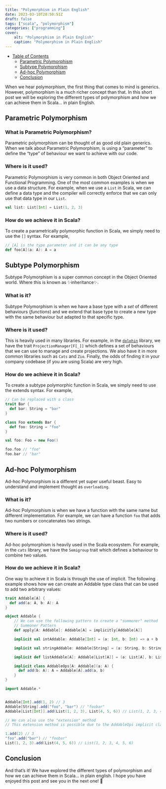 ```yaml
---
title: "Polymorphism in Plain English"
date: 2023-03-10T20:50:51Z
draft: false
tags: ["scala", "polymorphism"]
categories: ["programming"]
cover:
    alt: "Polymorphism in Plain English"
    caption: "Polymorphism in Plain English"
---
```


- [Table of Contents](#table-of-contents)
  - [Parametric Polymorphism](#parametric-polymorphism)
  - [Subtype Polymorphism](#subtype-polymorphism)
  - [Ad-hoc Polymorphism](#ad-hoc-polymorphism)
  - [Conclusion](#conclusion)

When we hear polymorphism, the first thing that comes to mind is generics. However, polymorphism is a much richer concept than that. In this short post we will be exploring the different types of polymorphism and how we can achieve them in Scala… in plain English.

## Parametric Polymorphism

### What is Parametric Polymorphism?

Parametric polymorphism can be thought of as good old plain generics. When we talk about Parametric Polymorphism, is using a “parameter” to define the “type” of behaviour we want to achieve with our code.

### Where is it used?

Parametric Polymorphism is very common in both Object Oriented and Functional Programming. One of the most common examples is when we use a data structure. For example, when we use a `List` in Scala, we can define a data type and the compiler will correctly enforce that we can only use that data type in our `List`.

```scala
val list: List[Int] = List(1, 2, 3)
```

### How do we achieve it in Scala?

To create a parametrically polymorphic function in Scala, we simply need to use the `[]` syntax. For example,

```scala
// [A] is the type parameter and it can be any type
def foo[A](a: A): A = a
```

## Subtype Polymorphism

Subtype Polymorphism is a super common concept in the Object Oriented world. Where this is known as ✨inheritance✨.

### What is it?

Subtype Polymorphism is when we have a base type with a _set_ of different behaviours (_functions_) and we extend that base type to create a new type with the same behaviour but adapted to that specific type.

### Where is it used?

This is heavily used in many libraries. For example, in the [`dolphin`](https://github.com/lapsusHQ/dolphin/blob/main/modules/core/src/main/scala/ProjectionManager.scala) library, we have the trait `ProjectionManager[F[_]]` which defines a set of behaviours that we can use to manage and create projections. We also have it in more common libraries such as `Cats` and `Zio`. Finally, the odds of finding it in your company codebase (if you are using Scala) are very high.

### How do we achieve it in Scala?

To create a subtype polymorphic function in Scala, we simply need to use the extends syntax. For example,

```scala
// Can be replaced with a class
trait Bar {
  def bar: String = "bar"
}

class Foo extends Bar {
  def foo: String = "foo"
}

val foo: Foo = new Foo()

foo.foo // "foo"
foo.bar // "bar"
```

## Ad-hoc Polymorphism

Ad-hoc Polymorphism is a different yet super useful beast. Easy to understand and implement  thought as `overloading`.

### What is it?

Ad-hoc Polymorphism is when we have a function with the same name but different implementation. For example, we can have a function `foo` that adds two numbers or concatenates two strings.

### Where is it used?

Ad-hoc polymorphism is heavily used in the Scala ecosystem. For example, in the `cats` library, we have the `Semigroup` trait which defines a behaviour to combine two values.

### How do we achieve it in Scala?

One way to achieve it in Scala is through the use of implicit. The following example shows how we can create an Addable type class that can be used to add two arbitrary values:

```scala
trait Addable[A] {
  def add(a: A, b: A): A
}

object Addable {
    // We can use the following pattern to create a "summoner" method
    // Summoner Pattern
    def apply[A: Addable]: Addable[A] = implicitly[Addable[A]]

    implicit val intAddable: Addable[Int] = (a: Int, b: Int) => a + b

    implicit val stringAddable: Addable[String] = (a: String, b: String) => a + b

    implicit def listAddable[A]: Addable[List[A]] = (a: List[A], b: List[A]) => a ++ b

    implicit class AddableOps[A: Addable](a: A) {
      def add(b: A): A = Addable[A].add(a, b)
    }
}

import Addable.*


Addable[Int].add(1, 2) // 3
Addable[String].add("foo", "bar") // "foobar"
Addable[List[Int]].add(List(1, 2, 3), List(4, 5, 6)) // List(1, 2, 3, 4, 5, 6)

// We can also use the "extension" method
// This extension method is possible due to the AddableOps implicit class

1.add(2) // 3
"foo".add("bar") // "foobar"
List(1, 2, 3).add(List(4, 5, 6)) // List(1, 2, 3, 4, 5, 6)
```

## Conclusion

And that’s it! We have explored the different types of polymorphism and how we can achieve them in Scala... in plain english. I hope you have enjoyed this post and see you in the next one! 👋
